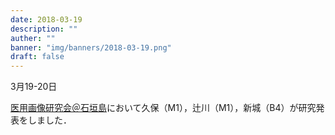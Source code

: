 ```yaml
---
date: 2018-03-19
description: ""
auther: ""
banner: "img/banners/2018-03-19.png"
draft: false
---
```

3月19-20日

[医用画像研究会＠石垣島](https://www.ieice.org/ken/program/index.php?tgs_regid=e203fe12be68042d11ff52b370897b3786d0370141d5bd65277a1d3a1e03c3c1&tgid=IEICE-MI&lang=)において久保（M1），辻川（M1），新城（B4）が研究発表をしました．

